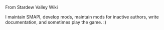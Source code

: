 From Stardew Valley Wiki

I maintain SMAPI, develop mods, maintain mods for inactive authors, write documentation, and sometimes play the game. :)